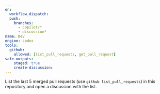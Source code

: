 ```yaml
---
on: 
  workflow_dispatch:
  push:
    branches:
      - copilot/*
      - discussion*
name: Dev
engine: codex
tools:
  github:
    allowed: [list_pull_requests, get_pull_request]
safe-outputs:
    staged: true
    create-discussion:
---
```


List the last 5 merged pull requests (use `github list_pull_requests`) in this repository
and open a discussion with the list.